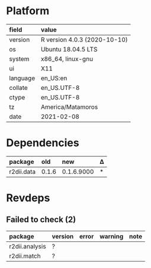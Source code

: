 # Platform

|field    |value                        |
|:--------|:----------------------------|
|version  |R version 4.0.3 (2020-10-10) |
|os       |Ubuntu 18.04.5 LTS           |
|system   |x86_64, linux-gnu            |
|ui       |X11                          |
|language |en_US:en                     |
|collate  |en_US.UTF-8                  |
|ctype    |en_US.UTF-8                  |
|tz       |America/Matamoros            |
|date     |2021-02-08                   |

# Dependencies

|package    |old   |new        |Δ  |
|:----------|:-----|:----------|:--|
|r2dii.data |0.1.6 |0.1.6.9000 |*  |

# Revdeps

## Failed to check (2)

|package        |version |error |warning |note |
|:--------------|:-------|:-----|:-------|:----|
|r2dii.analysis |?       |      |        |     |
|r2dii.match    |?       |      |        |     |

